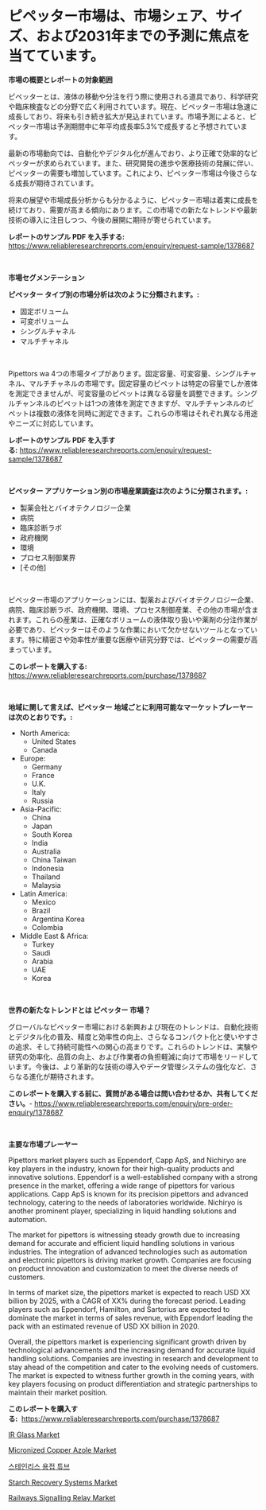 <p><h1>ピペッター市場は、市場シェア、サイズ、および2031年までの予測に焦点を当てています。</h1></p><p><strong>市場の概要とレポートの対象範囲</strong></p>
<p><p>ピペッターとは、液体の移動や分注を行う際に使用される道具であり、科学研究や臨床検査などの分野で広く利用されています。現在、ピペッター市場は急速に成長しており、将来も引き続き拡大が見込まれています。市場予測によると、ピペッター市場は予測期間中に年平均成長率5.3%で成長すると予想されています。</p><p>最新の市場動向では、自動化やデジタル化が進んでおり、より正確で効率的なピペッターが求められています。また、研究開発の進歩や医療技術の発展に伴い、ピペッターの需要も増加しています。これにより、ピペッター市場は今後さらなる成長が期待されています。</p><p>将来の展望や市場成長分析からも分かるように、ピペッター市場は着実に成長を続けており、需要が高まる傾向にあります。この市場での新たなトレンドや最新技術の導入に注目しつつ、今後の展開に期待が寄せられています。</p></p>
<p><strong>レポートのサンプル PDF を入手する:</strong> <a href="https://www.reliableresearchreports.com/enquiry/request-sample/1378687">https://www.reliableresearchreports.com/enquiry/request-sample/1378687</a></p>
<p>&nbsp;</p>
<p><strong>市場セグメンテーション</strong></p>
<p><strong>ピペッター タイプ別の市場分析は次のように分類されます。:</strong></p>
<p><ul><li>固定ボリューム</li><li>可変ボリューム</li><li>シングルチャネル</li><li>マルチチャネル</li></ul></p>
<p>&nbsp;</p>
<p><p>Pipettors wa 4つの市場タイプがあります。固定容量、可変容量、シングルチャネル、マルチチャネルの市場です。固定容量のピペットは特定の容量でしか液体を測定できませんが、可変容量のピペットは異なる容量を調整できます。シングルチャンネルのピペットは1つの液体を測定できますが、マルチチャンネルのピペットは複数の液体を同時に測定できます。これらの市場はそれぞれ異なる用途やニーズに対応しています。</p></p>
<p><strong>レポートのサンプル PDF を入手する:</strong>&nbsp;<a href="https://www.reliableresearchreports.com/enquiry/request-sample/1378687">https://www.reliableresearchreports.com/enquiry/request-sample/1378687</a></p>
<p>&nbsp;</p>
<p><strong> ピペッター アプリケーション別の市場産業調査は次のように分類されます。:</strong></p>
<p><ul><li>製薬会社とバイオテクノロジー企業</li><li>病院</li><li>臨床診断ラボ</li><li>政府機関</li><li>環境</li><li>プロセス制御業界</li><li>[その他]</li></ul></p>
<p>&nbsp;</p>
<p><p>ピペッター市場のアプリケーションには、製薬およびバイオテクノロジー企業、病院、臨床診断ラボ、政府機関、環境、プロセス制御産業、その他の市場が含まれます。これらの産業は、正確なボリュームの液体取り扱いや薬剤の分注作業が必要であり、ピペッターはそのような作業において欠かせないツールとなっています。特に精密さや効率性が重要な医療や研究分野では、ピペッターの需要が高まっています。</p></p>
<p><strong>このレポートを購入する:</strong>&nbsp; <a href="https://www.reliableresearchreports.com/purchase/1378687">https://www.reliableresearchreports.com/purchase/1378687</a></p>
<p>&nbsp;</p>
<p><strong>地域に関して言えば、ピペッター 地域ごとに利用可能なマーケットプレーヤーは次のとおりです。:</strong></p>
<p><ul>
    <li>
        North America:
        <ul>
            <li>United States</li>
            <li>Canada</li>
        </ul>
    </li>
    <li>
        Europe:
        <ul>
            <li>Germany</li>
            <li>France</li>
            <li>U.K.</li>
            <li>Italy</li>
            <li>Russia</li>
        </ul>
    </li>
    <li>
        Asia-Pacific:
        <ul>
            <li>China</li>
            <li>Japan</li>
            <li>South Korea</li>
            <li>India</li>
            <li>Australia</li>
            <li>China Taiwan</li>
            <li>Indonesia</li>
            <li>Thailand</li>
            <li>Malaysia</li>
        </ul>
    </li>
    <li>
        Latin America:
        <ul>
            <li>Mexico</li>
            <li>Brazil</li>
            <li>Argentina Korea</li>
            <li>Colombia</li>
        </ul>
    </li>
    <li>
        Middle East & Africa:
        <ul>
            <li>Turkey</li>
            <li>Saudi</li>
            <li>Arabia</li>
            <li>UAE</li>
            <li>Korea</li>
        </ul>
    </li>
    </ul></p>
<p>&nbsp;</p>
<p><strong>世界の新たなトレンドとは ピペッター 市場？</strong></p>
<p><p>グローバルなピペッター市場における新興および現在のトレンドは、自動化技術とデジタル化の普及、精度と効率性の向上、さらなるコンパクト化と使いやすさの追求、そして持続可能性への関心の高まりです。これらのトレンドは、実験や研究の効率化、品質の向上、および作業者の負担軽減に向けて市場をリードしています。今後は、より革新的な技術の導入やデータ管理システムの強化など、さらなる進化が期待されます。</p></p>
<p><strong>このレポートを購入する前に、質問がある場合は問い合わせるか、共有してください。</strong>- <a href="https://www.reliableresearchreports.com/enquiry/pre-order-enquiry/1378687">https://www.reliableresearchreports.com/enquiry/pre-order-enquiry/1378687</a></p>
<p>&nbsp;</p>
<p><strong>主要な市場プレーヤー</strong></p>
<p><p>Pipettors market players such as Eppendorf, Capp ApS, and Nichiryo are key players in the industry, known for their high-quality products and innovative solutions. Eppendorf is a well-established company with a strong presence in the market, offering a wide range of pipettors for various applications. Capp ApS is known for its precision pipettors and advanced technology, catering to the needs of laboratories worldwide. Nichiryo is another prominent player, specializing in liquid handling solutions and automation.</p><p>The market for pipettors is witnessing steady growth due to increasing demand for accurate and efficient liquid handling solutions in various industries. The integration of advanced technologies such as automation and electronic pipettors is driving market growth. Companies are focusing on product innovation and customization to meet the diverse needs of customers.</p><p>In terms of market size, the pipettors market is expected to reach USD XX billion by 2025, with a CAGR of XX% during the forecast period. Leading players such as Eppendorf, Hamilton, and Sartorius are expected to dominate the market in terms of sales revenue, with Eppendorf leading the pack with an estimated revenue of USD XX billion in 2020.</p><p>Overall, the pipettors market is experiencing significant growth driven by technological advancements and the increasing demand for accurate liquid handling solutions. Companies are investing in research and development to stay ahead of the competition and cater to the evolving needs of customers. The market is expected to witness further growth in the coming years, with key players focusing on product differentiation and strategic partnerships to maintain their market position.</p></p>
<p><strong>このレポートを購入する:</strong>&nbsp;&nbsp;<a href="https://www.reliableresearchreports.com/purchase/1378687">https://www.reliableresearchreports.com/purchase/1378687</a></p>
<p><p><a href="https://issuu.com/reportprime-2/docs/ir-glass-market-size-2030.pptx">IR Glass Market</a></p><p><a href="https://issuu.com/reportprime-2/docs/micronized-copper-azole-market-size-2030.pptx">Micronized Copper Azole Market</a></p><p><a href="https://medium.com/@gabrielblanda5656/%EC%8A%A4%ED%85%8C%EC%9D%B8%EB%A0%88%EC%8A%A4-%EC%8A%A4%ED%8B%B8-%EC%9A%A9%EC%A0%91%EA%B4%80-%EC%8B%9C%EC%9E%A5-%EA%B7%9C%EB%AA%A8-cagr-%ED%8A%B8%EB%A0%8C%EB%93%9C-2024-2030-7763539bfc17">스테인리스 용접 튜브</a></p><p><a href="https://view.publitas.com/reportprime-1/starch-recovery-systems-market-centers-on-aspects-such-as-market-growth-market-share-market-opportunity-and-projected-forecasts-spanning-from-2024-to-2031/">Starch Recovery Systems Market</a></p><p><a href="https://eight-handstand-8fb.notion.site/Railways-Signalling-Relay-Market-Provides-Detailed-Segmentation-of-this-Market-based-on-Type-Applic-79934a7b590c46488f971c2d83bbaa35">Railways Signalling Relay Market</a></p></p>